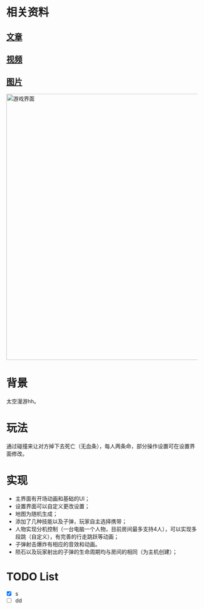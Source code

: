 # 相关资料

## [文章](https://zong4.github.io/2022/05/22/SpaceCollider/)

## [视频](https://zong4.github.io/gallery/media/#Space-Collider-Demo)

## [图片](https://zong4.github.io/gallery/picture/#Space-Collider)

<img src="https://zong4.github.io/gallery/picture/source/Game.png" width="700px" title="游戏界面">

# 背景

太空漫游hh。

# 玩法

通过碰撞来让对方掉下去死亡（无血条），每人两条命，部分操作设置可在设置界面修改。

# 实现

- 主界面有开场动画和基础的UI；
- 设置界面可以自定义更改设置；
- 地图为随机生成；
- 添加了几种技能以及子弹，玩家自主选择携带；
- 人物实现分机控制（一台电脑一个人物，目前房间最多支持4人），可以实现多段跳（自定义），有完善的行走跳跃等动画；
- 子弹射击爆炸有相应的音效和动画。
- 陨石以及玩家射出的子弹的生命周期均与房间的相同（为主机创建）；


# TODO List

- [x] s
- [ ] dd
